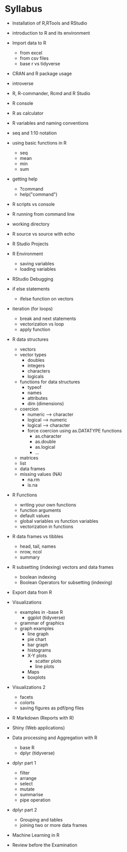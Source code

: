 # Syllabus


- Installation of R,RTools and RStudio
- introduction to R and its environment
- Import data to R
	- from excel
	- from csv files
	- base r vs tidyverse
- CRAN and R package usage
- introverse
- R, R-commander, Rcmd and R Studio
- R console
- R as calculator
- R variables and naming conventions
- seq and 1:10 notation
- using basic functions in R
	- seq
	- mean
	- min
	- sum
- getting help
	- ?command
	- help("command")

- R scripts vs console
- R running from command line
- working directory
- R source vs source with echo
- R Studio Projects
- R Environment
	- saving variables
	- loading variables
- RStudio Debugging 
- if else statements
	- ifelse function on vectors
- iteration (for loops)
	- break and next statements
	- vectorization vs loop
	- apply function
- R data structures
	- vectors
	- vector types
		- doubles
		- integers
		- characters
		- logicals
	- functions for data structures
		- typeof
		- names
		- attributes
		- dim (dimensions)
	- coercion
		- numeric --> character
		- logical --> numeric
		- logical --> character
		- force coercion using as.DATATYPE functions
			- as.character
			- as.double
			- as.logical
			- ...
	- matrices
	- list
	- data frames
	- missing values (NA)
		- na.rm 
		- is.na
- R Functions
	- writing your own functions
	- function arguments
	- default values
	- global variables vs function variables
	- vectorization in functions

- R data frames vs tibbles
	- head, tail, names
	- nrow, ncol
	- summary
- R subsetting (indexing) vectors and data frames
	- boolean indexing
	- Boolean Operators for subsetting (indexing)

- Export data from R
- Visualizations
	- examples in 
		-base R 
		- ggplot (tidyverse)
	- grammar of graphics
	- graph examples
		- line graph
		- pie chart
		- bar graph
		- histograms
		- X-Y plots
			- scatter plots
			- line plots
		- Maps
		- boxplots
- Visualizations 2
	- facets
	- colorts
	- saving figures as pdf/png files

- R Markdown (Reports with R)

- Shiny (Web applications)

-  Data processing and Aggregation with R
	- base R
	- dplyr (tidyverse)

- dplyr part 1
	- filter
	- arrange
	- select
	- mutate
	- summarise
	- pipe operation

- dplyr part 2
	- Grouping and tables
	- joining two or more data frames

- Machine Learning in R

- Review before the Examination
